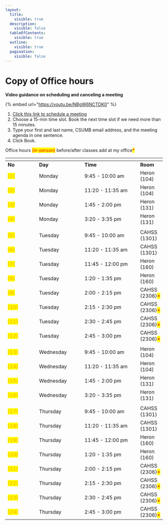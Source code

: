 ```yaml
---
layout:
  title:
    visible: true
  description:
    visible: false
  tableOfContents:
    visible: true
  outline:
    visible: true
  pagination:
    visible: false
---
```


# Copy of Office hours

**Video guidance on scheduling and canceling a meeting**

{% embed url="https://youtu.be/NBgW6NCTDK0" %}

1. [Click this link to schedule a meeting](https://calendar.app.google/e3D97y6FSsQMgcmK8)
2. Choose a 15-min time slot. Book the next time slot if we need more than 15 minutes.
3. Type your first and last name, CSUMB email address, and the meeting agenda in one sentence.
4. Click Book.



Office hours  <mark style="color:red;">(in-person)</mark> before/after classes add at my office<mark style="color:red;">\*</mark>

<table data-header-hidden><thead><tr><th width="89"></th><th width="133"></th><th width="173"></th><th></th></tr></thead><tbody><tr><td><strong>No</strong></td><td><strong>Day</strong></td><td><strong>Time</strong></td><td><strong>Room</strong></td></tr><tr><td> <mark style="color:orange;">(1)</mark></td><td>Monday</td><td>9:45 - 10:00 am</td><td>Heron (104)</td></tr><tr><td> <mark style="color:orange;">(2)</mark></td><td>Monday</td><td>11:20 - 11:35 am</td><td>Heron (104)</td></tr><tr><td> <mark style="color:orange;">(3)</mark></td><td>Monday</td><td>1:45 - 2:00 pm</td><td>Heron (131)</td></tr><tr><td> <mark style="color:orange;">(4)</mark></td><td>Monday</td><td>3:20 - 3:35 pm</td><td>Heron (131)</td></tr><tr><td></td><td></td><td></td><td></td></tr><tr><td> <mark style="color:orange;">(5)</mark></td><td>Tuesday</td><td>9:45 - 10:00 am </td><td>CAHSS (1301)</td></tr><tr><td> <mark style="color:orange;">(6)</mark></td><td>Tuesday</td><td>11:20 - 11:35 am</td><td>CAHSS (1301)</td></tr><tr><td> <mark style="color:orange;">(7)</mark></td><td>Tuesday</td><td>11:45 - 12:00 pm</td><td>Heron (160)</td></tr><tr><td> <mark style="color:orange;">(8)</mark></td><td>Tuesday</td><td>1:20 - 1:35 pm</td><td>Heron (160)</td></tr><tr><td> <mark style="color:orange;">(9)</mark></td><td>Tuesday</td><td>2:00 - 2:15 pm</td><td>CAHSS (2306)<mark style="color:red;">*</mark></td></tr><tr><td> <mark style="color:orange;">(10)</mark></td><td>Tuesday</td><td>2:15 - 2:30 pm </td><td>CAHSS (2306)<mark style="color:red;">*</mark></td></tr><tr><td> <mark style="color:orange;">(11)</mark></td><td>Tuesday</td><td>2:30 - 2:45 pm</td><td>CAHSS (2306)<mark style="color:red;">*</mark></td></tr><tr><td> <mark style="color:orange;">(12)</mark></td><td>Tuesday</td><td>2:45 - 3:00 pm</td><td>CAHSS (2306)<mark style="color:red;">*</mark></td></tr><tr><td></td><td></td><td></td><td></td></tr><tr><td> <mark style="color:orange;">(13)</mark></td><td>Wednesday</td><td>9:45 - 10:00 am</td><td>Heron (104)</td></tr><tr><td> <mark style="color:orange;">(14)</mark></td><td>Wednesday</td><td>11:20 - 11:35 am</td><td>Heron (104)</td></tr><tr><td> <mark style="color:orange;">(15)</mark></td><td>Wednesday</td><td>1:45 - 2:00 pm</td><td>Heron (131)</td></tr><tr><td> <mark style="color:orange;">(16)</mark></td><td>Wednesday</td><td>3:20 - 3:35 pm</td><td>Heron (131)</td></tr><tr><td></td><td></td><td></td><td></td></tr><tr><td> <mark style="color:orange;">(17)</mark></td><td>Thursday</td><td>9:45 - 10:00 am</td><td>CAHSS (1301)</td></tr><tr><td> <mark style="color:orange;">(18)</mark></td><td>Thursday</td><td>11:20 - 11:35 am</td><td>CAHSS (1301)</td></tr><tr><td> <mark style="color:orange;">(19)</mark></td><td>Thursday</td><td>11:45 - 12:00 pm</td><td>Heron (160)</td></tr><tr><td> <mark style="color:orange;">(20)</mark></td><td>Thursday</td><td>1:20 - 1:35 pm</td><td>Heron (160)</td></tr><tr><td> <mark style="color:orange;">(21)</mark></td><td>Thursday</td><td>2:00 - 2:15 pm</td><td>CAHSS (2306)<mark style="color:red;">*</mark></td></tr><tr><td> <mark style="color:orange;">(22)</mark></td><td>Thursday</td><td>2:15 - 2:30 pm</td><td>CAHSS (2306)<mark style="color:red;">*</mark></td></tr><tr><td> <mark style="color:orange;">(23)</mark></td><td>Thursday</td><td>2:30 - 2:45 pm</td><td>CAHSS (2306)<mark style="color:red;">*</mark></td></tr><tr><td> <mark style="color:orange;">(24)</mark></td><td>Thursday</td><td>2:45 - 3:00 pm</td><td>CAHSS (2306)<mark style="color:red;">*</mark></td></tr></tbody></table>

